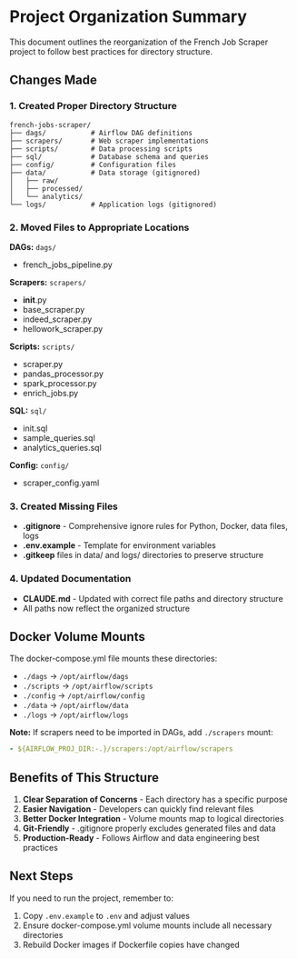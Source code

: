 # Project Organization Summary

This document outlines the reorganization of the French Job Scraper project to follow best practices for directory structure.

## Changes Made

### 1. Created Proper Directory Structure
```
french-jobs-scraper/
├── dags/           # Airflow DAG definitions
├── scrapers/       # Web scraper implementations
├── scripts/        # Data processing scripts
├── sql/            # Database schema and queries
├── config/         # Configuration files
├── data/           # Data storage (gitignored)
│   ├── raw/
│   ├── processed/
│   └── analytics/
└── logs/           # Application logs (gitignored)
```

### 2. Moved Files to Appropriate Locations

**DAGs:** `dags/`
- french_jobs_pipeline.py

**Scrapers:** `scrapers/`
- __init__.py
- base_scraper.py
- indeed_scraper.py
- hellowork_scraper.py

**Scripts:** `scripts/`
- scraper.py
- pandas_processor.py
- spark_processor.py
- enrich_jobs.py

**SQL:** `sql/`
- init.sql
- sample_queries.sql
- analytics_queries.sql

**Config:** `config/`
- scraper_config.yaml

### 3. Created Missing Files

- **.gitignore** - Comprehensive ignore rules for Python, Docker, data files, logs
- **.env.example** - Template for environment variables
- **.gitkeep** files in data/ and logs/ directories to preserve structure

### 4. Updated Documentation

- **CLAUDE.md** - Updated with correct file paths and directory structure
- All paths now reflect the organized structure

## Docker Volume Mounts

The docker-compose.yml file mounts these directories:
- `./dags` → `/opt/airflow/dags`
- `./scripts` → `/opt/airflow/scripts`
- `./config` → `/opt/airflow/config`
- `./data` → `/opt/airflow/data`
- `./logs` → `/opt/airflow/logs`

**Note:** If scrapers need to be imported in DAGs, add `./scrapers` mount:
```yaml
- ${AIRFLOW_PROJ_DIR:-.}/scrapers:/opt/airflow/scrapers
```

## Benefits of This Structure

1. **Clear Separation of Concerns** - Each directory has a specific purpose
2. **Easier Navigation** - Developers can quickly find relevant files
3. **Better Docker Integration** - Volume mounts map to logical directories
4. **Git-Friendly** - .gitignore properly excludes generated files and data
5. **Production-Ready** - Follows Airflow and data engineering best practices

## Next Steps

If you need to run the project, remember to:
1. Copy `.env.example` to `.env` and adjust values
2. Ensure docker-compose.yml volume mounts include all necessary directories
3. Rebuild Docker images if Dockerfile copies have changed
